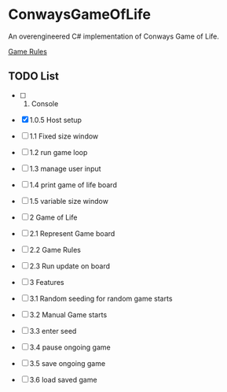 # ConwaysGameOfLife
An overengineered C# implementation of Conways Game of Life.

[Game Rules](https://conwaylife.com/)

## TODO List

- [ ] 1. Console
- [x] 1.0.5 Host setup
- [ ] 1.1 Fixed size window
- [ ] 1.2 run game loop
- [ ] 1.3 manage user input
- [ ] 1.4 print game of life board
- [ ] 1.5 variable size window

- [ ] 2 Game of Life
- [ ] 2.1 Represent Game board
- [ ] 2.2 Game Rules
- [ ] 2.3 Run update on board

- [ ] 3 Features
- [ ] 3.1 Random seeding for random game starts
- [ ] 3.2 Manual Game starts
- [ ] 3.3 enter seed
- [ ] 3.4 pause ongoing game
- [ ] 3.5 save ongoing game
- [ ] 3.6 load saved game
